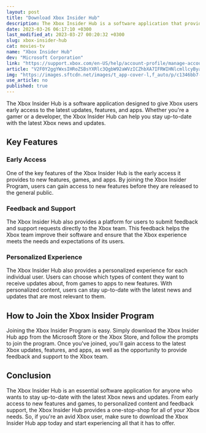 ```yaml
---
layout: post
title: "Download Xbox Insider Hub"
description: The Xbox Insider Hub is a software application that provides Xbox users with access to the latest updates, features, and apps. Read on to learn more.
date: 2023-03-26 06:17:10 +0300
last_modified_at: 2023-03-27 00:20:32 +0300
slug: xbox-insider-hub
cat: movies-tv
name: "Xbox Insider Hub"
dev: "Microsoft Corporation"
link: "https://support.xbox.com/en-US/help/account-profile/manage-account/guide-to-insider-program"
article: "V2F0Y2ggYWxsIHRoZSBsYXRlc3QgbW92aWVzICZhbXA7IFRWIHNlcmllcyByaWdodCBub3dXaXRoIFhib3ggSW5zaWRlcnMgb25seSwgYW5kIHRocm91Z2ggeW91ciBmYXZvcml0ZSBzdHJlYW1pbmcgYXBwcywgeW91IGNhbiB3YXRjaCB0aG91c2FuZHMgb2YgbW92aWVzIGFuZCBUViBzaG93cy4gV2l0aCB0aGUgSW5zaWRlciBIdWIgYXBwLCB5b3XigJlsbCBiZSBhYmxlIHRvIGZpbmQgcG9wdWxhciBjb250ZW50IHJpZ2h0IG9uIHlvdXIgV2luZG93cyAxMCBkZXZpY2UsIG1ha2UgeW91ciBUViBhbmQgbW92aWUgcXVldWVzLCBhbmQgbW9yZS4="
img: "https://images.sftcdn.net/images/t_app-cover-l,f_auto/p/c1346bb7-b7e8-469e-8bd0-79dfee0729b4/4236199897/xbox-insider-hub-1.jpeg"
use_article: no
published: true
---
```



The Xbox Insider Hub is a software application designed to give Xbox users early access to the latest updates, features, and apps. Whether you're a gamer or a developer, the Xbox Insider Hub can help you stay up-to-date with the latest Xbox news and updates.

## Key Features

### Early Access

One of the key features of the Xbox Insider Hub is the early access it provides to new features, games, and apps. By joining the Xbox Insider Program, users can gain access to new features before they are released to the general public.

### Feedback and Support

The Xbox Insider Hub also provides a platform for users to submit feedback and support requests directly to the Xbox team. This feedback helps the Xbox team improve their software and ensure that the Xbox experience meets the needs and expectations of its users.

### Personalized Experience

The Xbox Insider Hub also provides a personalized experience for each individual user. Users can choose which types of content they want to receive updates about, from games to apps to new features. With personalized content, users can stay up-to-date with the latest news and updates that are most relevant to them.

## How to Join the Xbox Insider Program

Joining the Xbox Insider Program is easy. Simply download the Xbox Insider Hub app from the Microsoft Store or the Xbox Store, and follow the prompts to join the program. Once you've joined, you'll gain access to the latest Xbox updates, features, and apps, as well as the opportunity to provide feedback and support to the Xbox team.

## Conclusion

The Xbox Insider Hub is an essential software application for anyone who wants to stay up-to-date with the latest Xbox news and updates. From early access to new features and games, to personalized content and feedback support, the Xbox Insider Hub provides a one-stop-shop for all of your Xbox needs. So, if you're an avid Xbox user, make sure to download the Xbox Insider Hub app today and start experiencing all that it has to offer.
